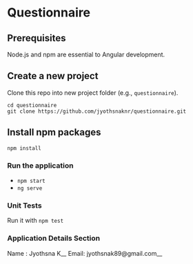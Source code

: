 # Questionnaire

## Prerequisites

Node.js and npm are essential to Angular development. 
    
## Create a new project

Clone this repo into new project folder (e.g., `questionnaire`).
```shell
cd questionnaire
git clone https://github.com/jyothsnaknr/questionnaire.git
```

## Install npm packages

```shell
npm install
```

### Run the application

* `npm start`
* `ng serve`

### Unit Tests

Run it with `npm test`

### Application Details Section
Name : Jyothsna K__
Email: jyothsnak89@gmail.com__

